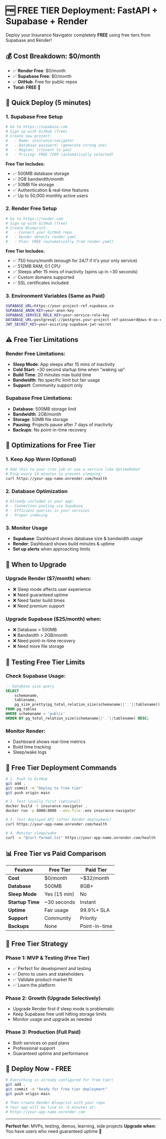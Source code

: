 # 🆓 FREE TIER Deployment: FastAPI + Supabase + Render

Deploy your Insurance Navigator completely **FREE** using free tiers from Supabase and Render!

## 💰 **Cost Breakdown: $0/month**
- ✅ **Render Free**: $0/month
- ✅ **Supabase Free**: $0/month  
- ✅ **GitHub**: Free for public repos
- **Total: FREE** 🎉

## 🚀 **Quick Deploy (5 minutes)**

### 1. **Supabase Free Setup** 
```bash
# Go to https://supabase.com
# Sign up with GitHub (free)
# Create new project:
#   - Name: insurance-navigator
#   - Database password: (generate strong one)
#   - Region: (closest to you)
#   - Pricing: FREE TIER (automatically selected)
```

**Free Tier Includes:**
- ✅ 500MB database storage
- ✅ 2GB bandwidth/month
- ✅ 50MB file storage
- ✅ Authentication & real-time features
- ✅ Up to 50,000 monthly active users

### 2. **Render Free Setup**
```bash
# Go to https://render.com
# Sign up with GitHub (free)
# Create Blueprint:
#   - Connect your GitHub repo
#   - Render detects render.yaml
#   - Plan: FREE (automatically from render.yaml)
```

**Free Tier Includes:**
- ✅ 750 hours/month (enough for 24/7 if it's your only service)
- ✅ 512MB RAM, 0.1 CPU
- ✅ Sleeps after 15 mins of inactivity (spins up in ~30 seconds)
- ✅ Custom domains supported
- ✅ SSL certificates included

### 3. **Environment Variables (Same as Paid)**
```bash
SUPABASE_URL=https://your-project-ref.supabase.co
SUPABASE_ANON_KEY=your-anon-key
SUPABASE_SERVICE_ROLE_KEY=your-service-role-key
DATABASE_URL=postgresql://postgres.your-project-ref:password@aws-0-us-east-1.pooler.supabase.com:6543/postgres
JWT_SECRET_KEY=your-existing-supabase-jwt-secret
```

## ⚠️ **Free Tier Limitations**

### Render Free Limitations:
- **Sleep Mode**: App sleeps after 15 mins of inactivity
- **Cold Start**: ~30 second startup time when "waking up"
- **Build Time**: 20 minutes max build time
- **Bandwidth**: No specific limit but fair usage
- **Support**: Community support only

### Supabase Free Limitations:
- **Database**: 500MB storage limit
- **Bandwidth**: 2GB/month
- **Storage**: 50MB file storage
- **Pausing**: Projects pause after 7 days of inactivity
- **Backups**: No point-in-time recovery

## 🎯 **Optimizations for Free Tier**

### 1. **Keep App Warm (Optional)**
```bash
# Add this to your cron job or use a service like UptimeRobot
# Ping every 14 minutes to prevent sleeping:
curl https://your-app-name.onrender.com/health
```

### 2. **Database Optimization**
```python
# Already included in your app:
# - Connection pooling via Supabase
# - Efficient queries in your services
# - Proper indexing
```

### 3. **Monitor Usage**
- **Supabase**: Dashboard shows database size & bandwidth usage
- **Render**: Dashboard shows build minutes & uptime
- **Set up alerts** when approaching limits

## 🚦 **When to Upgrade**

### Upgrade Render ($7/month) when:
- ❌ Sleep mode affects user experience  
- ❌ Need guaranteed uptime
- ❌ Need faster build times
- ❌ Need premium support

### Upgrade Supabase ($25/month) when:
- ❌ Database > 500MB
- ❌ Bandwidth > 2GB/month  
- ❌ Need point-in-time recovery
- ❌ Need more file storage

## 🧪 **Testing Free Tier Limits**

### Check Supabase Usage:
```sql
-- Database size query
SELECT 
    schemaname,
    tablename,
    pg_size_pretty(pg_total_relation_size(schemaname||'.'||tablename)) as size
FROM pg_tables 
WHERE schemaname = 'public'
ORDER BY pg_total_relation_size(schemaname||'.'||tablename) DESC;
```

### Monitor Render:
- Dashboard shows real-time metrics
- Build time tracking
- Sleep/wake logs

## 🔄 **Free Tier Deployment Commands**

```bash
# 1. Push to GitHub
git add .
git commit -m "Deploy to free tier"
git push origin main

# 2. Test locally first (optional)
docker build -t insurance-navigator .
docker run -p 8000:8000 --env-file .env insurance-navigator

# 3. Test deployed API (after Render deployment)
curl https://your-app-name.onrender.com/health

# 4. Monitor sleep/wake
curl -w "@curl-format.txt" https://your-app-name.onrender.com/health
```

## 📊 **Free Tier vs Paid Comparison**

| Feature | Free Tier | Paid Tier |
|---------|-----------|-----------|
| **Cost** | $0/month | ~$32/month |
| **Database** | 500MB | 8GB+ |
| **Sleep Mode** | Yes (15 min) | No |
| **Startup Time** | ~30 seconds | Instant |
| **Uptime** | Fair usage | 99.9%+ SLA |
| **Support** | Community | Priority |
| **Backups** | None | Point-in-time |

## 🎯 **Free Tier Strategy**

### Phase 1: **MVP & Testing** (Free Tier)
- ✅ Perfect for development and testing
- ✅ Demo to users and stakeholders  
- ✅ Validate product-market fit
- ✅ Learn the platform

### Phase 2: **Growth** (Upgrade Selectively)
- Upgrade Render first if sleep mode is problematic
- Keep Supabase free until hitting storage limits
- Monitor usage and upgrade as needed

### Phase 3: **Production** (Full Paid)
- Both services on paid plans
- Professional support
- Guaranteed uptime and performance

## 🚀 **Deploy Now - FREE**

```bash
# Everything is already configured for free tier!
git add .
git commit -m "Ready for free tier deployment"
git push origin main

# Then create Render Blueprint with your repo
# Your app will be live in ~5 minutes at:
# https://your-app-name.onrender.com
```

---

**Perfect for:** MVPs, testing, demos, learning, side projects
**Upgrade when:** You have users who need guaranteed uptime 🚀 